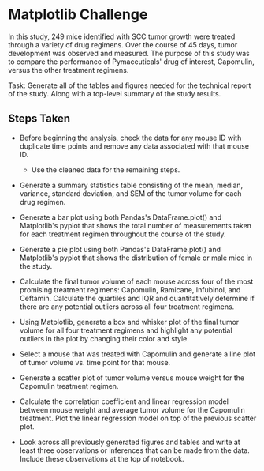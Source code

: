 # Matplotlib Challenge

In this study, 249 mice identified with SCC tumor growth were treated through a variety of drug regimens. Over the course of 45 days, tumor development was observed and measured. The purpose of this study was to compare the performance of Pymaceuticals' drug of interest, Capomulin, versus the other treatment regimens. 

Task: Generate all of the tables and figures needed for the technical report of the study. Along with a top-level summary of the study results.

## Steps Taken
* Before beginning the analysis, check the data for any mouse ID with duplicate time points and remove any data associated with that mouse ID.

  * Use the cleaned data for the remaining steps.


* Generate a summary statistics table consisting of the mean, median, variance, standard deviation, and SEM of the tumor volume for each drug regimen.

* Generate a bar plot using both Pandas's DataFrame.plot() and Matplotlib's pyplot that shows the total number of measurements taken for each treatment regimen throughout the course of the study.

* Generate a pie plot using both Pandas's DataFrame.plot() and Matplotlib's pyplot that shows the distribution of female or male mice in the study.

* Calculate the final tumor volume of each mouse across four of the most promising treatment regimens: Capomulin, Ramicane, Infubinol, and Ceftamin. Calculate the quartiles and IQR and quantitatively determine if there are any potential outliers across all four treatment regimens.

* Using Matplotlib, generate a box and whisker plot of the final tumor volume for all four treatment regimens and highlight any potential outliers in the plot by changing their color and style.

* Select a mouse that was treated with Capomulin and generate a line plot of tumor volume vs. time point for that mouse.


* Generate a scatter plot of tumor volume versus mouse weight for the Capomulin treatment regimen.


* Calculate the correlation coefficient and linear regression model between mouse weight and average tumor volume for the Capomulin treatment. Plot the linear regression model on top of the previous scatter plot.


* Look across all previously generated figures and tables and write at least three observations or inferences that can be made from the data. Include these observations at the top of notebook.
